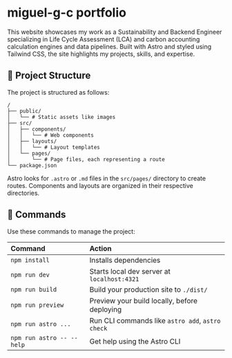 # miguel-g-c portfolio

This website showcases my work as a Sustainability and Backend Engineer specializing in Life Cycle Assessment (LCA) and carbon accounting calculation engines and data pipelines. Built with Astro and styled using Tailwind CSS, the site highlights my projects, skills, and expertise.

## 🚀 Project Structure

The project is structured as follows:

```text
/
├── public/
│   └── # Static assets like images
├── src/
│   ├── components/
│   │   └── # Web components
│   ├── layouts/
│   │   └── # Layout templates
│   └── pages/
│       └── # Page files, each representing a route
└── package.json
```

Astro looks for `.astro` or `.md` files in the `src/pages/` directory to create routes. Components and layouts are organized in their respective directories.

## 🧞 Commands

Use these commands to manage the project:

| Command                   | Action                                           |
| :------------------------ | :----------------------------------------------- |
| `npm install`             | Installs dependencies                            |
| `npm run dev`             | Starts local dev server at `localhost:4321`      |
| `npm run build`           | Build your production site to `./dist/`          |
| `npm run preview`         | Preview your build locally, before deploying     |
| `npm run astro ...`       | Run CLI commands like `astro add`, `astro check` |
| `npm run astro -- --help` | Get help using the Astro CLI                     |
